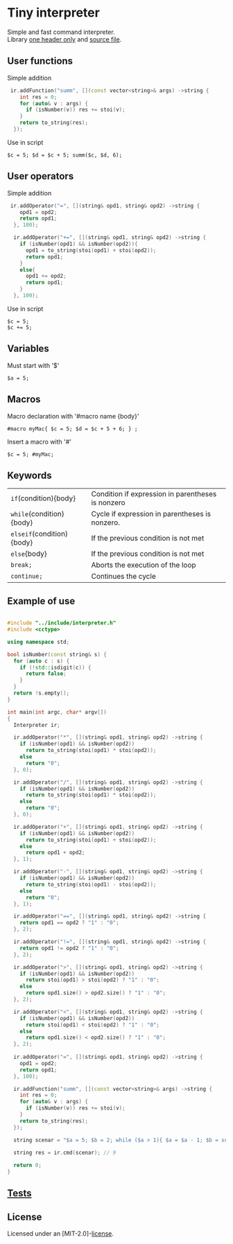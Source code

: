 # Tiny interpreter
Simple and fast command interpreter.  
Library [one header only](https://github.com/Tyill/interpreter/blob/master/include) and [source file](https://github.com/Tyill/interpreter/blob/master/src).

## User functions
Simple addition
```cpp
 ir.addFunction("summ", [](const vector<string>& args) ->string {
    int res = 0;
    for (auto& v : args) {
      if (isNumber(v)) res += stoi(v);
    }
    return to_string(res);
  });
```
Use in script
```
$c = 5; $d = $c + 5; summ($c, $d, 6);
```

## User operators
Simple addition
```cpp
 ir.addOperator("=", [](string& opd1, string& opd2) ->string {
    opd1 = opd2;
    return opd1;
  }, 100);

  ir.addOperator("+=", [](string& opd1, string& opd2) ->string {
    if (isNumber(opd1) && isNumber(opd2)){
      opd1 = to_string(stoi(opd1) + stoi(opd2));
      return opd1;
    }     
    else{
      opd1 += opd2;
      return opd1;
    }
  }, 100);
```
Use in script
```
$c = 5;
$c += 5;
```

## Variables
Must start with '$'

```
$a = 5;
```

## Macros
Macro declaration with '#macro name {body}'
```
#macro myMac{ $c = 5; $d = $c + 5 + 6; } ;
```
Insert a macro with '#'
```
$c = 5; #myMac;
```


## Keywords

|                          |                                                   |
|--------------------------|---------------------------------------------------|
|`if`(condition){body}     | Condition if expression in parentheses is nonzero |
|`while`(condition){body}  | Cycle if expression in parentheses is nonzero.    |
|`elseif`(condition){body} | If the previous condition is not met              |
|`else`{body}              | If the previous condition is not met              |
|`break;`                  | Aborts the execution of the loop                  |
|`continue;`               | Continues the cycle                               |

## Example of use

```cpp

#include "../include/interpreter.h"
#include <cctype>

using namespace std;

bool isNumber(const string& s) {
  for (auto c : s) {
    if (!std::isdigit(c)) {
      return false;
    }
  }
  return !s.empty();
}

int main(int argc, char* argv[])
{  
  Interpreter ir;

  ir.addOperator("*", [](string& opd1, string& opd2) ->string {
    if (isNumber(opd1) && isNumber(opd2))
      return to_string(stoi(opd1) * stoi(opd2));
    else
      return "0";
  }, 0);

  ir.addOperator("/", [](string& opd1, string& opd2) ->string {
    if (isNumber(opd1) && isNumber(opd2))
      return to_string(stoi(opd1) * stoi(opd2));
    else
      return "0";
  }, 0);

  ir.addOperator("+", [](string& opd1, string& opd2) ->string {
    if (isNumber(opd1) && isNumber(opd2))
      return to_string(stoi(opd1) + stoi(opd2));
    else
      return opd1 + opd2;
  }, 1);

  ir.addOperator("-", [](string& opd1, string& opd2) ->string {
    if (isNumber(opd1) && isNumber(opd2))
      return to_string(stoi(opd1) - stoi(opd2));
    else
      return "0";
  }, 1);

  ir.addOperator("==", [](string& opd1, string& opd2) ->string {
    return opd1 == opd2 ? "1" : "0";
  }, 2);

  ir.addOperator("!=", [](string& opd1, string& opd2) ->string {
    return opd1 != opd2 ? "1" : "0";
  }, 2);

  ir.addOperator(">", [](string& opd1, string& opd2) ->string {
    if (isNumber(opd1) && isNumber(opd2))
      return stoi(opd1) > stoi(opd2) ? "1" : "0";
    else
      return opd1.size() > opd2.size() ? "1" : "0";
  }, 2);

  ir.addOperator("<", [](string& opd1, string& opd2) ->string {
    if (isNumber(opd1) && isNumber(opd2))
      return stoi(opd1) < stoi(opd2) ? "1" : "0";
    else
      return opd1.size() < opd2.size() ? "1" : "0";
  }, 2);
   
  ir.addOperator("=", [](string& opd1, string& opd2) ->string {
    opd1 = opd2;
    return opd1;
  }, 100);

  ir.addFunction("summ", [](const vector<string>& args) ->string {
    int res = 0;
    for (auto& v : args) {
      if (isNumber(v)) res += stoi(v);
    }
    return to_string(res);
  });

  string scenar = "$a = 5; $b = 2; while ($a > 1){ $a = $a - 1; $b = summ($b, $a); if ($a < 4){ break;} } $b;";
         
  string res = ir.cmd(scenar); // 9

  return 0;
}
```

## [Tests](https://github.com/Tyill/interpreter/blob/master/src/test.cpp)


## License
Licensed under an [MIT-2.0]-[license](LICENSE).

